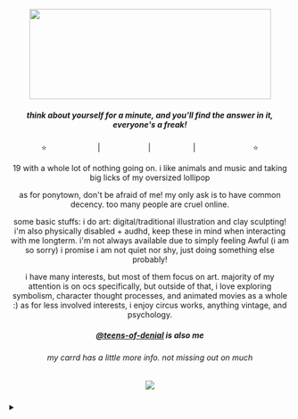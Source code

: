 <p align="center">
<a title=":3 my art" href=https://open.spotify.com/album/3KpYyDP8q8sUBxatHaYEsP?si=Dk_MmskkR9OiDZgGgahQEA><img src="https://file.garden/Zdu77rwq23DtX9qX/chelsea" width="433" height="162"></a>
<p align="center">
  <h5 align="center">
 
<i>think about yourself for a minute, and you'll find the answer in it, everyone's a freak!</i>
</p>

</h5>
<p align="center">
⭐<a title="instagram" href=https://www.instagram.com/no.joki/><img src="https://file.garden/Zdu77rwq23DtX9qX/insta.png" width="87" height="11"/></a> | <a title="toyhouse" href=https://toyhou.se/nojoki><img src="https://file.garden/Zdu77rwq23DtX9qX/toyhouse2.png" width="78" height="11"/></a> | <a title="twitter" href=https://x.com/no_joki><img src="https://file.garden/Zdu77rwq23DtX9qX/twitter.png" width="68" height="11"/></a> | <a title="deviantart" href=https://www.deviantart.com/nojoki><img src="https://file.garden/Zdu77rwq23DtX9qX/deviantart.png" width="99" height="11"/></a>⭐
<p align="center">
  19 with a whole lot of nothing going on. i like animals and music and taking big licks of my oversized lollipop
</p>
<p align="center">
  as for ponytown, don't be afraid of me! my only ask is to have common decency. too many people are cruel online.
</p>
<p align="center">
  some basic stuffs: i do art: digital/traditional illustration and clay sculpting! i'm also physically disabled + audhd, keep these in mind when interacting with me longterm. i'm not always available due to simply feeling Awful (i am so sorry) i promise i am not quiet nor shy, just doing something else probably!
</p>
<p align="center">
  i have many interests, but most of them focus on art. majority of my attention is on ocs specifically, but outside of that, i love exploring symbolism, character thought processes, and animated movies as a whole :) as for less involved interests, i enjoy circus works, anything vintage, and psychology.
  </p>
  <h5 align="center">
 
<i><a href="https://github.com/no-joki">@teens-of-denial</a> is also me</i>
</p>
 <h6 align="center">
  my carrd has a little more info. not missing out on much
</p>
</h5>


<h5 align="center">
 
![](https://komarev.com/ghpvc/?username=no-jokie&color=orange)

</h5>
<p align="center"><details>
<summary></summary>
  <h6 align="center">
  i block very easily. i play ponytown to talk to like-minded people and have fun with friends.. if we were never going to talk in the first place, it don't matter! i am sociable, but by no means do i want to be friends/interact with just anyone. though, i mainly block over 3 things:
</p>
    <h6 align="center">
      1. mean-spirited, overall vindictive or aggressive 2. profic/proship or "neutral" (why do i have to say this.. come on now) 3. overly sexual (gooner type humor/"aesthetic".. or constantly talking about sex in passing conversations)
      </p>
      <h6 align="center">
  if any of that bothers you, i recommend you block me.. i am not looking for altercations and i will simply just mute/block and move on. i prefer to talk to more mature people lol
</p>
<p align="center">
<a title="not true" href=https://file.garden/Zdu77rwq23DtX9qX/homo><img src="https://file.garden/Zdu77rwq23DtX9qX/homo" width="402" height="202"></a>
<p align="center">
</details>
